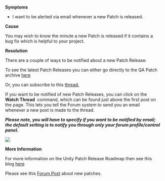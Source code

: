 

**Symptoms**


- I want to be alerted via email whenever a new Patch is released.



**Cause**



You may wish to know the minute a new Patch is released if it contains a bug fix which is helpful to your project.



**Resolution**



There are a couple of ways to be notified about a new Patch Release:



To see the latest Patch Releases you can either go directly to the QA Patch archive [here](https://unity3d.com/unity/qa/patch-releases)



Or, you can subscribe to this [thread.](http://forum.unity3d.com/threads/unity-patch-releases.246198/)



If you want to be notified of new Patch Releases, you can click on the  **Watch Thread**  command, which can be found just above the first post on the page. This lets you tell the Forum system to send you an email whenever a new post is made to the thread.



***Please note, you will have to specify if you want to be notified by email; the default setting is to notify you through only your forum profile/control panel.***



***![](/hc/en-us/article_attachments/203412805/patch.png)***



**More Information**



For more information on the Unity Patch Release Roadmap then see this blog [here](http://blogs.unity3d.com/2015/09/16/unity-patch-release-plan/)



Please see this [Forum Post](http://forum.unity3d.com/threads/unity-patch-releases.246198/) about new patches.





